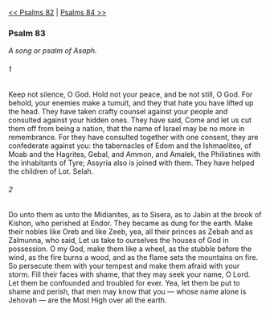 [<< Psalms 82](Psalms%2082.md)  |  [Psalms 84 >>](Psalms%2084.md)

### Psalm 83

*A song or psalm of Asaph.*

###### 1
Keep not silence, O God. Hold not your peace, and be not still, O God. For behold, your enemies make a tumult, and they that hate you have lifted up the head. They have taken crafty counsel against your people and consulted against your hidden ones. They have said, Come and let us cut them off from being a nation, that the name of Israel may be no more in remembrance. For they have consulted together with one consent, they are confederate against you: the tabernacles of Edom and the Ishmaelites, of Moab and the Hagrites, Gebal, and Ammon, and Amalek, the Philistines with the inhabitants of Tyre; Assyria also is joined with them. They have helped the children of Lot. Selah.

###### 2
Do unto them as unto the Midianites, as to Sisera, as to Jabin at the brook of Kishon, who perished at Endor. They became as dung for the earth. Make their nobles like Oreb and like Zeeb, yea, all their princes as Zebah and as Zalmunna, who said, Let us take to ourselves the houses of God in possession. O my God, make them like a wheel, as the stubble before the wind, as the fire burns a wood, and as the flame sets the mountains on fire. So persecute them with your tempest and make them afraid with your storm. Fill their faces with shame, that they may seek your name, O Lord. Let them be confounded and troubled for ever. Yea, let them be put to shame and perish, that men may know that you — whose name alone is Jehovah — are the Most High over all the earth.
